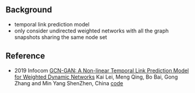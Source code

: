 ## Background
- temporal link prediction model
- only consider undirected weighted networks with all the graph snapshots sharing the same node set

## Reference
- 2019 Infocom [GCN-GAN: A Non-linear Temporal Link Prediction Model for Weighted Dynamic Networks](https://arxiv.org/pdf/1901.09165.pdf) Kai Lei, Meng Qing, Bo Bai, Gong Zhang and Min Yang ShenZhen, China [code](https://github.com/jiangqn/GCN-GAN-pytorch)

